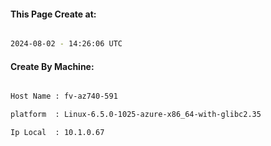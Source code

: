 
   
#### This Page Create at:

```bash

2024-08-02 - 14:26:06 UTC

```

#### Create By Machine:

```bash

Host Name : fv-az740-591

platform  : Linux-6.5.0-1025-azure-x86_64-with-glibc2.35

Ip Local  : 10.1.0.67

```

